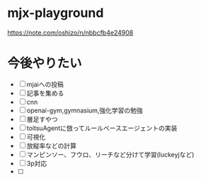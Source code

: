 # mjx-playground

https://note.com/oshizo/n/nbbcfb4e24908

# 今後やりたい
* [ ] mjaiへの投稿
* [ ] 記事を集める
* [ ] cnn
* [ ] openai-gym,gymnasium,強化学習の勉強
* [ ] 層足すやつ
* [ ] toitsuAgentに倣ってルールベースエージェントの実装
* [ ] 可視化
* [ ] 放縦率などの計算
* [ ] マンピンソー、フウロ、リーチなど分けて学習(luckeyjなど)
* [ ] 3p対応
* [ ] 